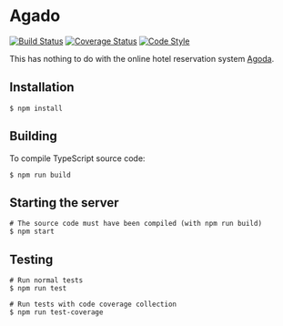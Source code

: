 # Agado
[![Build Status](https://travis-ci.org/phonxvzf/agado.svg?branch=master)](https://travis-ci.org/phonxvzf/agado) [![Coverage Status](https://coveralls.io/repos/github/phonxvzf/agado/badge.svg)](https://coveralls.io/github/phonxvzf/agado) [![Code Style](https://badgen.net/badge/code%20style/airbnb/ff5a5f?icon=airbnb)](https://github.com/airbnb/javascript)

This has nothing to do with the online hotel reservation system [Agoda](https://www.agoda.com).

## Installation
```shell
$ npm install
```

## Building
To compile TypeScript source code:
```shell
$ npm run build
```

## Starting the server
```shell
# The source code must have been compiled (with npm run build)
$ npm start
```

## Testing
```shell
# Run normal tests
$ npm run test

# Run tests with code coverage collection
$ npm run test-coverage
```
